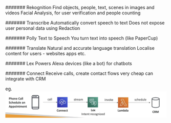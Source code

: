 #######
Rekognition
Find objects, people, text, scenes in images and videos
Facial Analysis, for user verification and people counting

#######
Transcribe
Automatically convert speech to text
Does not expose user personal data using Redaction

#######
Polly
Text to Speech
You turn text into speech (like PaperCup)

#######
Translate
Natural and accurate language translation
Localise content for users - websites apps etc.

#######
Lex
Powers Alexa devices (like a bot)
for chatbots

#######
Connect
Receive calls, create contact flows
very cheap
can integrate with CRM

eg.
![](imgs/pipeline-lex-connect.png)
